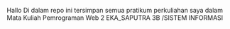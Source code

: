 Hallo Di dalam repo ini tersimpan semua
pratikum perkuliahan saya dalam Mata Kuliah Pemrograman Web 2
EKA_SAPUTRA
3B /SISTEM INFORMASI
